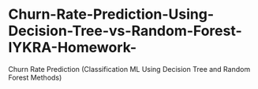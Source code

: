# Churn-Rate-Prediction-Using-Decision-Tree-vs-Random-Forest-IYKRA-Homework-
Churn Rate Prediction (Classification ML Using Decision Tree and Random Forest Methods)
